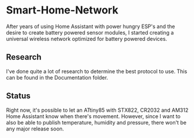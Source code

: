 # Smart-Home-Network
After years of using Home Assistant with power hungry ESP's and the desire to create battery powered sensor modules, I started creating a universal wireless network optimized for battery powered devices.

## Research
I've done quite a lot of research to determine the best protocol to use. This can be found in the Documentation folder. 

## Status
Right now, it's possible to let an ATtiny85 with STX822, CR2032 and AM312 Home Assistant know when there's movement. However, since I want to also be able to publish temperature, humidity and pressure, there won't be any major release soon.
